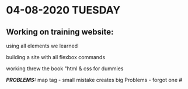# 04-08-2020 TUESDAY

## Working on training website:

using all elements we learned

building a site with all flexbox commands

working threw the book "html & css for dummies

**_PROBLEMS:_** map tag - small mistake creates big Problems - forgot one #
